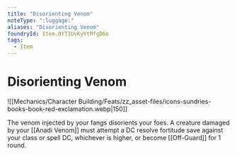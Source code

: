 ```yaml
---
title: "Disorienting Venom"
noteType: ":luggage:"
aliases: "Disorienting Venom"
foundryId: Item.0YT1UvKyYtMfgD6o
tags:
  - Item
---
```


# Disorienting Venom
![[Mechanics/Character Building/Feats/zz_asset-files/icons-sundries-books-book-red-exclamation.webp|150]]

The venom injected by your fangs disorients your foes. A creature damaged by your [[Anadi Venom]] must attempt a DC resolve fortitude save against your class or spell DC, whichever is higher, or become [[Off-Guard]] for 1 round.

